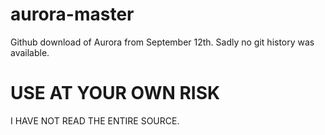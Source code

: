 # aurora-master
Github download of Aurora from September 12th. Sadly no git history was available. 

# USE AT YOUR OWN RISK

I HAVE NOT READ THE ENTIRE SOURCE.
